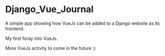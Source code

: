# Django_Vue_Journal

A simple app showing how VueJs can be added to a Django website as its frontend.

My first foray into VueJs.

More VueJs activity to come in the future :)

